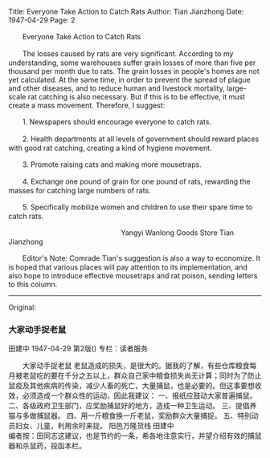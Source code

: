 Title: Everyone Take Action to Catch Rats
Author: Tian Jianzhong
Date: 1947-04-29
Page: 2

　　Everyone Take Action to Catch Rats

　　The losses caused by rats are very significant. According to my understanding, some warehouses suffer grain losses of more than five per thousand per month due to rats. The grain losses in people's homes are not yet calculated. At the same time, in order to prevent the spread of plague and other diseases, and to reduce human and livestock mortality, large-scale rat catching is also necessary. But if this is to be effective, it must create a mass movement. Therefore, I suggest:

　　1. Newspapers should encourage everyone to catch rats.

　　2. Health departments at all levels of government should reward places with good rat catching, creating a kind of hygiene movement.

　　3. Promote raising cats and making more mousetraps.

　　4. Exchange one pound of grain for one pound of rats, rewarding the masses for catching large numbers of rats.

　　5. Specifically mobilize women and children to use their spare time to catch rats.

　　　　　　　　　　　　　　　　Yangyi Wanlong Goods Store  Tian Jianzhong

　　Editor's Note: Comrade Tian's suggestion is also a way to economize. It is hoped that various places will pay attention to its implementation, and also hope to introduce effective mousetraps and rat poison, sending letters to this column.



<hr /> 

Original: 


### 大家动手捉老鼠
田建中
1947-04-29
第2版()
专栏：读者服务

　　大家动手捉老鼠
    老鼠造成的损失，是很大的。据我的了解，有些仓库粮食每月被老鼠吃的要在千分之五以上，群众自己家中粮食损失尚无计算；同时为了防止鼠疫及其他疾病的传染，减少人畜的死亡，大量捕鼠，也是必要的。但这事要想收效，必须造成一个群众性的运动，因此我建议：
    一、报纸应鼓动大家普遍捕鼠。
    二、各级政府卫生部门，应奖励捕鼠好的地方，造成一种卫生运动。
    三、提倡养猫与多做捕鼠器。
    四、用一斤粮食换一斤老鼠，奖励群众大量捕捉。
    五、特别动员妇女、儿童，利用余时来捉。
                                        阳邑万隆货栈  田建中                                                        
    编者按：田同志这建议，也是节约的一条，希各地注意实行，并望介绍有效的捕鼠器和杀鼠药，投函本栏。
